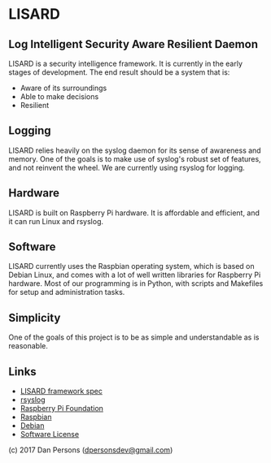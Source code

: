 # LISARD
## Log Intelligent Security Aware Resilient Daemon
LISARD is a security intelligence framework. It is currently in the early stages of development. The end result should be a system that is:

* Aware of its surroundings
* Able to make decisions
* Resilient

## Logging
LISARD relies heavily on the syslog daemon for its sense of awareness and memory. One of the goals is to make use of syslog's robust set of features, and not reinvent the wheel. We are currently using rsyslog for logging.

## Hardware
LISARD is built on Raspberry Pi hardware. It is affordable and efficient, and it can run Linux and rsyslog.

## Software
LISARD currently uses the Raspbian operating system, which is based on Debian Linux, and comes with a lot of well written libraries for Raspberry Pi hardware. Most of our programming is in Python, with scripts and Makefiles for setup and administration tasks.

## Simplicity
One of the goals of this project is to be as simple and understandable as is reasonable.

## Links
* [LISARD framework spec](https://github.com/dogoncouch/lisard/blob/master/framework.txt)
* [rsyslog](http://www.rsyslog.com/)
* [Raspberry Pi Foundation](https://www.raspberrypi.org/)
* [Raspbian](https://www.raspbian.org/)
* [Debian](https://www.debian.org/)
* [Software License](https://github.com/dogoncouch/lisard/blob/master/LICENSE)

(c) 2017 Dan Persons ([dpersonsdev@gmail.com](mailto:dpersonsdev@gmail.com))
